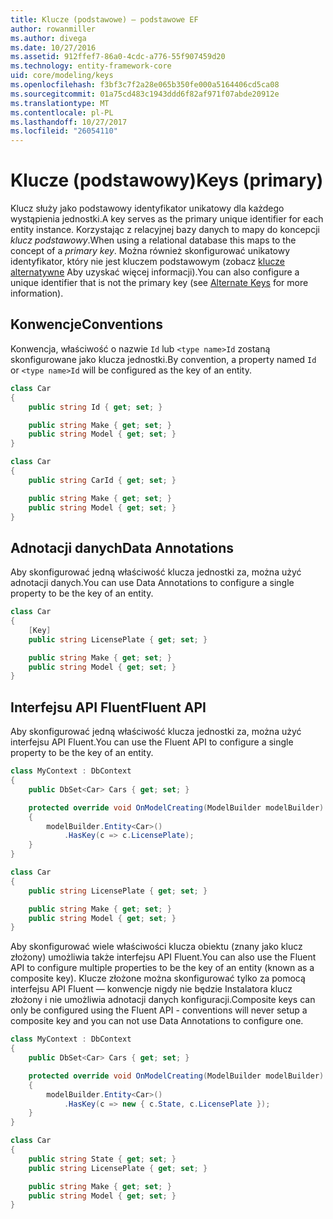 ```yaml
---
title: Klucze (podstawowe) — podstawowe EF
author: rowanmiller
ms.author: divega
ms.date: 10/27/2016
ms.assetid: 912ffef7-86a0-4cdc-a776-55f907459d20
ms.technology: entity-framework-core
uid: core/modeling/keys
ms.openlocfilehash: f3bf3c7f2a28e065b350fe000a5164406cd5ca08
ms.sourcegitcommit: 01a75cd483c1943ddd6f82af971f07abde20912e
ms.translationtype: MT
ms.contentlocale: pl-PL
ms.lasthandoff: 10/27/2017
ms.locfileid: "26054110"
---
```

# <a name="keys-primary"></a><span data-ttu-id="c6072-102">Klucze (podstawowy)</span><span class="sxs-lookup"><span data-stu-id="c6072-102">Keys (primary)</span></span>

<span data-ttu-id="c6072-103">Klucz służy jako podstawowy identyfikator unikatowy dla każdego wystąpienia jednostki.</span><span class="sxs-lookup"><span data-stu-id="c6072-103">A key serves as the primary unique identifier for each entity instance.</span></span> <span data-ttu-id="c6072-104">Korzystając z relacyjnej bazy danych to mapy do koncepcji *klucz podstawowy*.</span><span class="sxs-lookup"><span data-stu-id="c6072-104">When using a relational database this maps to the concept of a *primary key*.</span></span> <span data-ttu-id="c6072-105">Można również skonfigurować unikatowy identyfikator, który nie jest kluczem podstawowym (zobacz [klucze alternatywne](alternate-keys.md) Aby uzyskać więcej informacji).</span><span class="sxs-lookup"><span data-stu-id="c6072-105">You can also configure a unique identifier that is not the primary key (see [Alternate Keys](alternate-keys.md) for more information).</span></span>

## <a name="conventions"></a><span data-ttu-id="c6072-106">Konwencje</span><span class="sxs-lookup"><span data-stu-id="c6072-106">Conventions</span></span>

<span data-ttu-id="c6072-107">Konwencja, właściwość o nazwie `Id` lub `<type name>Id` zostaną skonfigurowane jako klucza jednostki.</span><span class="sxs-lookup"><span data-stu-id="c6072-107">By convention, a property named `Id` or `<type name>Id` will be configured as the key of an entity.</span></span>

<!-- [!code-csharp[Main](samples/core/Modeling/Conventions/Samples/KeyId.cs?highlight=3)] -->
``` csharp
class Car
{
    public string Id { get; set; }

    public string Make { get; set; }
    public string Model { get; set; }
}
```

<!-- [!code-csharp[Main](samples/core/Modeling/Conventions/Samples/KeyTypeNameId.cs?highlight=3)] -->
``` csharp
class Car
{
    public string CarId { get; set; }

    public string Make { get; set; }
    public string Model { get; set; }
}
```

## <a name="data-annotations"></a><span data-ttu-id="c6072-108">Adnotacji danych</span><span class="sxs-lookup"><span data-stu-id="c6072-108">Data Annotations</span></span>

<span data-ttu-id="c6072-109">Aby skonfigurować jedną właściwość klucza jednostki za, można użyć adnotacji danych.</span><span class="sxs-lookup"><span data-stu-id="c6072-109">You can use Data Annotations to configure a single property to be the key of an entity.</span></span>

<!-- [!code-csharp[Main](samples/core/Modeling/DataAnnotations/Samples/KeySingle.cs?highlight=3,4)] -->
``` csharp
class Car
{
    [Key]
    public string LicensePlate { get; set; }

    public string Make { get; set; }
    public string Model { get; set; }
}
```

## <a name="fluent-api"></a><span data-ttu-id="c6072-110">Interfejsu API Fluent</span><span class="sxs-lookup"><span data-stu-id="c6072-110">Fluent API</span></span>

<span data-ttu-id="c6072-111">Aby skonfigurować jedną właściwość klucza jednostki za, można użyć interfejsu API Fluent.</span><span class="sxs-lookup"><span data-stu-id="c6072-111">You can use the Fluent API to configure a single property to be the key of an entity.</span></span>

<!-- [!code-csharp[Main](samples/core/Modeling/FluentAPI/Samples/KeySingle.cs?highlight=7,8)] -->
``` csharp
class MyContext : DbContext
{
    public DbSet<Car> Cars { get; set; }

    protected override void OnModelCreating(ModelBuilder modelBuilder)
    {
        modelBuilder.Entity<Car>()
            .HasKey(c => c.LicensePlate);
    }
}

class Car
{
    public string LicensePlate { get; set; }

    public string Make { get; set; }
    public string Model { get; set; }
}
```

<span data-ttu-id="c6072-112">Aby skonfigurować wiele właściwości klucza obiektu (znany jako klucz złożony) umożliwia także interfejsu API Fluent.</span><span class="sxs-lookup"><span data-stu-id="c6072-112">You can also use the Fluent API to configure multiple properties to be the key of an entity (known as a composite key).</span></span> <span data-ttu-id="c6072-113">Klucze złożone można skonfigurować tylko za pomocą interfejsu API Fluent — konwencje nigdy nie będzie Instalatora klucz złożony i nie umożliwia adnotacji danych konfiguracji.</span><span class="sxs-lookup"><span data-stu-id="c6072-113">Composite keys can only be configured using the Fluent API - conventions will never setup a composite key and you can not use Data Annotations to configure one.</span></span>

<!-- [!code-csharp[Main](samples/core/Modeling/FluentAPI/Samples/KeyComposite.cs?highlight=7,8)] -->
``` csharp
class MyContext : DbContext
{
    public DbSet<Car> Cars { get; set; }

    protected override void OnModelCreating(ModelBuilder modelBuilder)
    {
        modelBuilder.Entity<Car>()
            .HasKey(c => new { c.State, c.LicensePlate });
    }
}

class Car
{
    public string State { get; set; }
    public string LicensePlate { get; set; }

    public string Make { get; set; }
    public string Model { get; set; }
}
```
